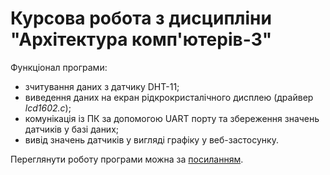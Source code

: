 # Курсова робота з дисципліни "Архітектура комп'ютерів-3"

Функціонал програми:

- зчитування даних з датчику DHT-11;
- виведення даних на екран рідкрокристалічного дисплею (драйвер _lcd1602.c_);
- комунікація із ПК за допомогою UART порту та збереження значень датчиків у базі даних;
- вивід значень датчиків у вигляді графіку у веб-застосунку.

Переглянути роботу програми можна за [посиланням](https://iot-climate.onrender.com/).
